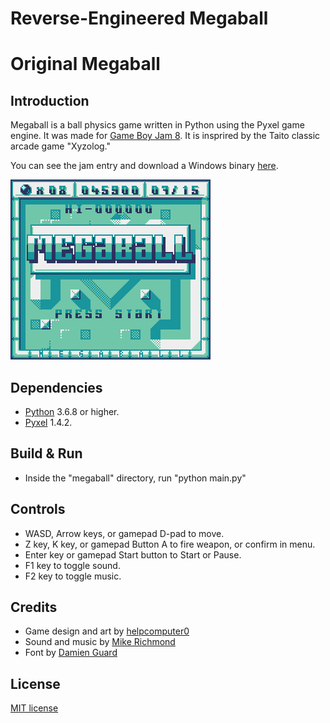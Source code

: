 <h1> Reverse-Engineered Megaball </h1>


# Original Megaball

## Introduction
Megaball is a ball physics game written in Python using the Pyxel game engine. It was made for [Game Boy Jam 8](https://itch.io/jam/gbjam-8). It is insprired by the Taito classic arcade game "Xyzolog."

You can see the jam entry and download a Windows binary [here](https://helpcomputer.itch.io/megaball).

![](/images/megaball-prev00.gif?raw=true "")

## Dependencies
- [Python](https://www.python.org/) 3.6.8 or higher.
- [Pyxel](https://github.com/kitao/pyxel) 1.4.2.

## Build & Run
- Inside the "megaball" directory, run "python main.py"

## Controls
- WASD, Arrow keys, or gamepad D-pad to move.
- Z key, K key, or gamepad Button A to fire weapon, or confirm in menu.
- Enter key or gamepad Start button to Start or Pause.
- F1 key to toggle sound.
- F2 key to toggle music.

## Credits
- Game design and art by [helpcomputer0](https://twitter.com/helpcomputer0)
- Sound and music by [Mike Richmond](https://twitter.com/richmondmike)
- Font by [Damien Guard](https://twitter.com/damienguard)

## License
[MIT license](http://en.wikipedia.org/wiki/MIT_License)

